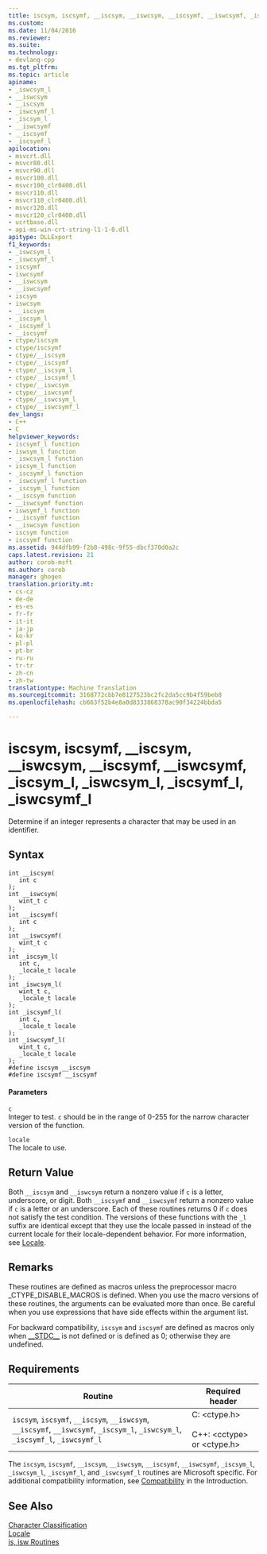 ```yaml
---
title: iscsym, iscsymf, __iscsym, __iswcsym, __iscsymf, __iswcsymf, _iscsym_l, _iswcsym_l, _iscsymf_l, _iswcsymf_l | Microsoft Docs
ms.custom: 
ms.date: 11/04/2016
ms.reviewer: 
ms.suite: 
ms.technology:
- devlang-cpp
ms.tgt_pltfrm: 
ms.topic: article
apiname:
- _iswcsym_l
- __iswcsym
- __iscsym
- _iswcsymf_l
- _iscsym_l
- __iswcsymf
- __iscsymf
- _iscsymf_l
apilocation:
- msvcrt.dll
- msvcr80.dll
- msvcr90.dll
- msvcr100.dll
- msvcr100_clr0400.dll
- msvcr110.dll
- msvcr110_clr0400.dll
- msvcr120.dll
- msvcr120_clr0400.dll
- ucrtbase.dll
- api-ms-win-crt-string-l1-1-0.dll
apitype: DLLExport
f1_keywords:
- _iswcsym_l
- _iswcsymf_l
- iscsymf
- iswcsymf
- __iswcsym
- __iswcsymf
- iscsym
- iswcsym
- __iscsym
- _iscsym_l
- _iscsymf_l
- __iscsymf
- ctype/iscsym
- ctype/iscsymf
- ctype/__iscsym
- ctype/__iscsymf
- ctype/__iscsym_l
- ctype/__iscsymf_l
- ctype/__iswcsym
- ctype/__iswcsymf
- ctype/__iswcsym_l
- ctype/__iswcsymf_l
dev_langs:
- C++
- C
helpviewer_keywords:
- iscsymf_l function
- iswsym_l function
- _iswcsym_l function
- iscsym_l function
- _iscsymf_l function
- _iswcsymf_l function
- _iscsym_l function
- __iscsym function
- __iswcsymf function
- iswsymf_l function
- __iscsymf function
- __iswcsym function
- iscsym function
- iscsymf function
ms.assetid: 944dfb99-f2b8-498c-9f55-dbcf370d0a2c
caps.latest.revision: 21
author: corob-msft
ms.author: corob
manager: ghogen
translation.priority.mt:
- cs-cz
- de-de
- es-es
- fr-fr
- it-it
- ja-jp
- ko-kr
- pl-pl
- pt-br
- ru-ru
- tr-tr
- zh-cn
- zh-tw
translationtype: Machine Translation
ms.sourcegitcommit: 3168772cbb7e8127523bc2fc2da5cc9b4f59beb8
ms.openlocfilehash: cb663f52b4e8a0d8333868378ac90f34224bbda5

---
```

# iscsym, iscsymf, __iscsym, __iswcsym, __iscsymf, __iswcsymf, _iscsym_l, _iswcsym_l, _iscsymf_l, _iswcsymf_l
Determine if an integer represents a character that may be used in an identifier.  
  
## Syntax  
  
```  
int __iscsym(   
   int c   
);  
int __iswcsym(   
   wint_t c   
);  
int __iscsymf(   
   int c   
);  
int __iswcsymf(   
   wint_t c   
);  
int _iscsym_l(   
   int c,  
   _locale_t locale  
);  
int _iswcsym_l(   
   wint_t c,  
   _locale_t locale  
);  
int _iscsymf_l(   
   int c,  
   _locale_t locale  
);  
int _iswcsymf_l(   
   wint_t c,  
   _locale_t locale  
);  
#define iscsym __iscsym  
#define iscsymf __iscsymf  
```  
  
#### Parameters  
 `c`  
 Integer to test. `c` should be in the range of 0-255 for the narrow character version of the function.  
  
 `locale`  
 The locale to use.  
  
## Return Value  
 Both `__iscsym` and `__iswcsym` return a nonzero value if `c` is a letter, underscore, or digit. Both `__iscsymf` and `__iswcsymf` return a nonzero value if `c` is a letter or an underscore. Each of these routines returns 0 if `c` does not satisfy the test condition. The versions of these functions with the `_l` suffix are identical except that they use the locale passed in instead of the current locale for their locale-dependent behavior. For more information, see [Locale](../../c-runtime-library/locale.md).  
  
## Remarks  
 These routines are defined as macros unless the preprocessor macro _CTYPE_DISABLE_MACROS is defined. When you use the macro versions of these routines, the arguments can be evaluated more than once. Be careful when you use expressions that have side effects within the argument list.  
  
 For backward compatibility, `iscsym` and `iscsymf` are defined as macros only when [__STDC\_\_](../../preprocessor/predefined-macros.md) is not defined or is defined as 0; otherwise they are undefined.  
  
## Requirements  
  
|Routine|Required header|  
|-------------|---------------------|  
|`iscsym`, `iscsymf`, `__iscsym`, `__iswcsym`, `__iscsymf`, `__iswcsymf`, `_iscsym_l`, `_iswcsym_l`, `_iscsymf_l`, `_iswcsymf_l`|C: \<ctype.h><br /><br /> C++: \<cctype> or \<ctype.h>|  
  
 The `iscsym`, `iscsymf`, `__iscsym`, `__iswcsym`, `__iscsymf`, `__iswcsymf`, `_iscsym_l`, `_iswcsym_l`, `_iscsymf_l`, and `_iswcsymf_l` routines are Microsoft specific. For additional compatibility information, see [Compatibility](../../c-runtime-library/compatibility.md) in the Introduction.  
  
## See Also  
 [Character Classification](../../c-runtime-library/character-classification.md)   
 [Locale](../../c-runtime-library/locale.md)   
 [is, isw Routines](../../c-runtime-library/is-isw-routines.md)


<!--HONumber=Jan17_HO1-->


